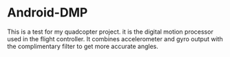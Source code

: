 # Android-DMP
This is a test for my quadcopter project. it is the digital motion processor used in the flight controller. It combines accelerometer and gyro output with the complimentary filter to get more accurate angles.
